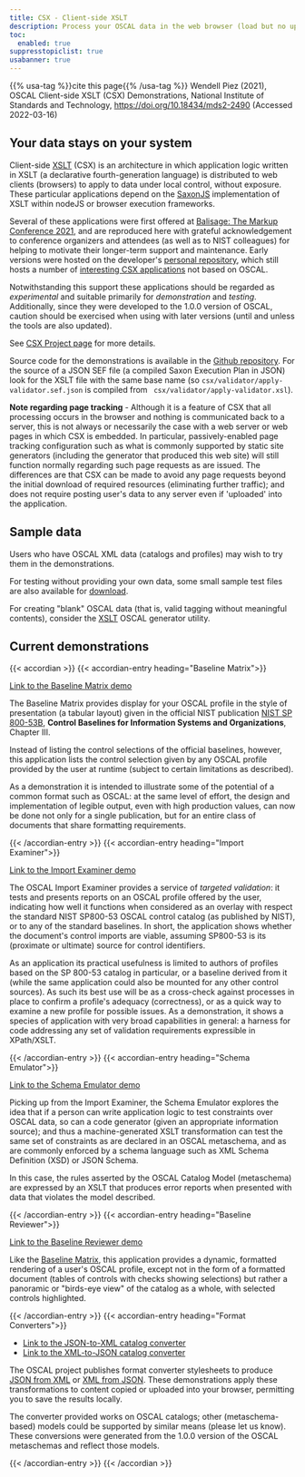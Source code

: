 ```yaml
---
title: CSX - Client-side XSLT
description: Process your OSCAL data in the web browser (load but no upload)
toc:
  enabled: true
suppresstopiclist: true 
usabanner: true
---
```


{{% usa-tag %}}cite this page{{% /usa-tag %}} Wendell Piez (2021), OSCAL Client-side XSLT (CSX) Demonstrations, National Institute of Standards and Technology, https://doi.org/10.18434/mds2-2490 (Accessed 2022-03-16)

## Your data stays on your system

Client-side [XSLT](https://www.w3.org/TR/xslt-30/) (CSX) is an architecture in which application logic written in XSLT (a declarative fourth-generation language) is distributed to web clients (browsers) to apply to data under local control, without exposure. These particular applications depend on the [SaxonJS](https://www.saxonica.com/saxon-js/documentation/index.html) implementation of XSLT within nodeJS or browser execution frameworks.

Several of these applications were first offered at [Balisage: The Markup Conference 2021](https://www.balisage.net/Proceedings/vol26/cover.html), and are reproduced here with grateful acknowledgement to conference organizers and attendees (as well as to NIST colleagues) for helping to motivate their longer-term support and maintenance. Early versions were hosted on the developer's [personal repository](https://github.com/wendellpiez/XMLjellysandwich), which still hosts a number of [interesting CSX applications](https://wendellpiez.github.io/XMLjellysandwich/) not based on OSCAL.

Notwithstanding this support these applications should be regarded as *experimental* and suitable primarily for *demonstration* and *testing*. Additionally, since they were developed to the 1.0.0 version of OSCAL, caution should be exercised when using with later versions (until and unless the tools are also updated).

See [CSX Project page](/projects/csx) for more details.

Source code for the demonstrations is available in the [Github repository](https://github.com/usnistgov/oscal-tools/tree/master/csx). For the source of a JSON SEF file (a compiled Saxon Execution Plan in JSON) look for the XSLT file with the same base name (so `csx/validator/apply-validator.sef.json` is compiled from ` csx/validator/apply-validator.xsl`).


**Note regarding page tracking** - Although it is a feature of CSX that all processing occurs in the browser and nothing is communicated back to a server, this is not always or necessarily the case with a web server or web pages in which CSX is embedded. In particular, passively-enabled page tracking configuration such as what is commonly supported by static site generators (including the generator that produced this web site) will still function normally regarding such page requests as are issued. The differences are that CSX can be made to avoid any page requests beyond the initial download of required resources (eliminating further traffic); and does not require posting user's data to any server even if 'uploaded' into the application.

## Sample data

Users who have OSCAL XML data (catalogs and profiles) may wish to try them in the demonstrations.

For testing without providing your own data, some small sample test files are also available for [download](oscal-examples.zip).

For creating "blank" OSCAL data (that is, valid tagging without meaningful contents), consider the [XSLT](/projects/xslt) OSCAL generator utility.

## Current demonstrations

{{< accordian >}}
{{< accordian-entry heading="Baseline Matrix">}}

[Link to the Baseline Matrix demo](baseline-matrix "Baseline Matrix demo")

The Baseline Matrix provides display for your OSCAL profile in the style of presentation (a tabular layout) given in the official NIST publication [NIST SP 800-53B](https://doi.org/10.6028/NIST.SP.800-53B), **Control Baselines for Information Systems and Organizations**, Chapter III.

Instead of listing the control selections of the official baselines, however, this application lists the control selection given by any OSCAL profile provided by the user at runtime (subject to certain limitations as described).

As a demonstration it is intended to illustrate some of the potential of a common format such as OSCAL: at the same level of effort, the design and implementation of legible output, even with high production values, can now be done not only for a single publication, but for an entire class of documents that share formatting requirements.

{{< /accordian-entry >}}
{{< accordian-entry heading="Import Examiner">}}

[Link to the Import Examiner demo](import-examiner "Import Examiner demo")

The OSCAL Import Examiner provides a service of *targeted validation*: it tests and presents reports on an OSCAL profile offered by the user, indicating how well it functions when considered as an overlay with respect the standard NIST SP800-53 OSCAL control catalog (as published by NIST), or to any of the standard baselines. In short, the application shows whether the document's control imports are viable, assuming SP800-53 is its (proximate or ultimate) source for control identifiers.

As an application its practical usefulness is limited to authors of profiles based on the SP 800-53 catalog in particular, or a baseline derived from it (while the same application could also be mounted for any other control sources). As such its best use will be as a cross-check against processes in place to confirm a profile's adequacy (correctness), or as a quick way to examine a new profile for possible issues. As a demonstration, it shows a species of application with very broad capabilities in general: a harness for code addressing any set of validation requirements expressible in XPath/XSLT.

{{< /accordian-entry >}}
{{< accordian-entry heading="Schema Emulator">}}

[Link to the Schema Emulator demo](validator "Schema Emulator")

Picking up from the Import Examiner, the Schema Emulator explores the idea that if a person can write application logic to test constraints over OSCAL data, so can a code generator (given an appropriate information source); and thus a machine-generated XSLT transformation can test the same set of constraints as are declared in an OSCAL metaschema, and as are commonly enforced by a schema language such as XML Schema Definition (XSD) or JSON Schema.

In this case, the rules asserted by the OSCAL Catalog Model (metaschema) are expressed by an XSLT that produces error reports when presented with data that violates the model described.

{{< /accordian-entry >}}
{{< accordian-entry heading="Baseline Reviewer">}}

[Link to the Baseline Reviewer demo](baseline-reviewer)

Like the [Baseline Matrix](baseline-matrix "Baseline Matrix demo"), this application provides a dynamic, formatted rendering of a user's OSCAL profile, except not in the form of a formatted document (tables of controls with checks showing selections) but rather a panoramic or "birds-eye view" of the catalog as a whole, with selected controls highlighted.

{{< /accordian-entry >}}
{{< accordian-entry heading="Format Converters">}}

- [Link to the JSON-to-XML catalog converter](format-converter/fromjson)
- [Link to the XML-to-JSON catalog converter](format-converter/fromxml)

The OSCAL project publishes format converter stylesheets to produce [JSON from XML](https://github.com/usnistgov/OSCAL/tree/main/xml/convert) or [XML from JSON](https://github.com/usnistgov/OSCAL/tree/main/json/convert). These demonstrations apply these transformations to content copied or uploaded into your browser, permitting you to save the results locally.

The converter provided works on OSCAL catalogs; other (metaschema-based) models could be supported by similar means (please let us know). These conversions were generated from the 1.0.0 version of the OSCAL metaschemas and reflect those models.

{{< /accordian-entry >}}
{{< /accordian >}}

